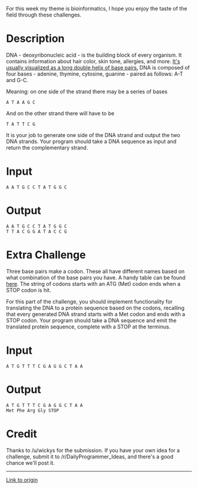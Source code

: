 For this week my theme is bioinformatics, I hope you enjoy the taste of the field through these challenges. 

# Description

DNA - deoxyribonucleic acid - is the building block of every organism. It contains information about hair color, skin tone, allergies, and more.
[It's usually visualized as a long double helix of base pairs.](http://cdn.theatlantic.com/static/mt/assets/science/shutterstock_34693498%20copy.jpg) DNA is composed of four bases - adenine, thymine, cytosine, guanine - paired as follows: A-T and G-C. 

Meaning: on one side of the strand there may be a series of bases 

    A T A A G C 

And on the other strand there will have to be

    T A T T C G

It is your job to generate one side of the DNA strand and output the two DNA strands. Your program should take a DNA sequence as input and return the complementary strand. 

# Input

    A A T G C C T A T G G C

# Output
    A A T G C C T A T G G C
    T T A C G G A T A C C G

# Extra Challenge 

Three base pairs make a codon. These all have different names based on what combination of the base pairs you have. A handy table can be found [here](http://en.wikipedia.org/wiki/DNA_codon_table).
The string of codons starts with an ATG (Met) codon ends when a STOP codon is hit.

For this part of the challenge, you should implement functionality for translating the DNA to a protein sequence based on the codons, recalling that every generated DNA strand starts with a Met codon and ends with a STOP codon. Your program should take a DNA sequence and emit the translated protein sequence, complete with a STOP at the terminus. 

# Input

    A T G T T T C G A G G C T A A

# Output

    A T G T T T C G A G G C T A A
    Met Phe Arg Gly STOP

# Credit

Thanks to /u/wickys for the submission. If you have your own idea for a challenge, submit it to /r/DailyProgrammer_Ideas, and there's a good chance we'll post it.

---

[Link to origin](https://www.reddit.com/r/dailyprogrammer/2zyipu)